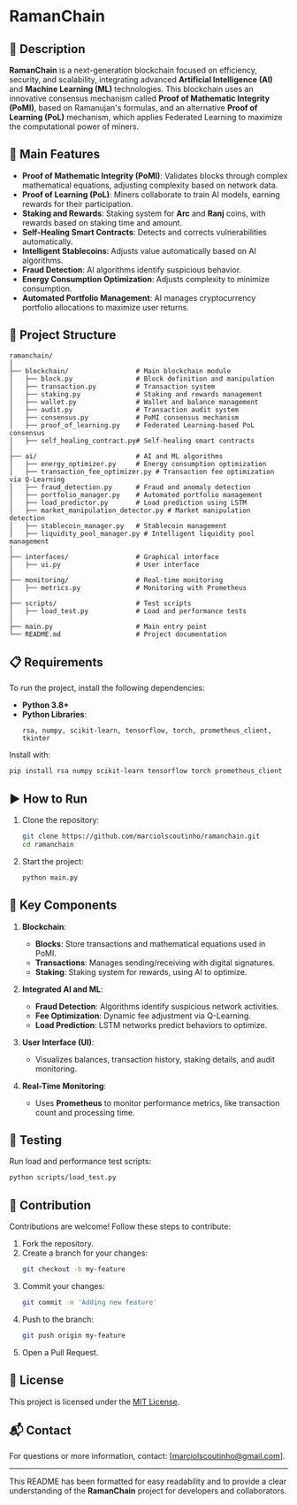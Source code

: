 
# RamanChain

## 📘 Description
**RamanChain** is a next-generation blockchain focused on efficiency, security, and scalability, integrating advanced **Artificial Intelligence (AI)** and **Machine Learning (ML)** technologies. This blockchain uses an innovative consensus mechanism called **Proof of Mathematic Integrity (PoMI)**, based on Ramanujan's formulas, and an alternative **Proof of Learning (PoL)** mechanism, which applies Federated Learning to maximize the computational power of miners.

## 🚀 Main Features

- **Proof of Mathematic Integrity (PoMI)**: Validates blocks through complex mathematical equations, adjusting complexity based on network data.
- **Proof of Learning (PoL)**: Miners collaborate to train AI models, earning rewards for their participation.
- **Staking and Rewards**: Staking system for **Arc** and **Ranj** coins, with rewards based on staking time and amount.
- **Self-Healing Smart Contracts**: Detects and corrects vulnerabilities automatically.
- **Intelligent Stablecoins**: Adjusts value automatically based on AI algorithms.
- **Fraud Detection**: AI algorithms identify suspicious behavior.
- **Energy Consumption Optimization**: Adjusts complexity to minimize consumption.
- **Automated Portfolio Management**: AI manages cryptocurrency portfolio allocations to maximize user returns.

## 📂 Project Structure

```plaintext
ramanchain/
│
├── blockchain/                 # Main blockchain module
│   ├── block.py                # Block definition and manipulation
│   ├── transaction.py          # Transaction system
│   ├── staking.py              # Staking and rewards management
│   ├── wallet.py               # Wallet and balance management
│   ├── audit.py                # Transaction audit system
│   ├── consensus.py            # PoMI consensus mechanism
│   ├── proof_of_learning.py    # Federated Learning-based PoL consensus
│   ├── self_healing_contract.py# Self-healing smart contracts
│
├── ai/                         # AI and ML algorithms
│   ├── energy_optimizer.py     # Energy consumption optimization
│   ├── transaction_fee_optimizer.py # Transaction fee optimization via Q-Learning
│   ├── fraud_detection.py      # Fraud and anomaly detection
│   ├── portfolio_manager.py    # Automated portfolio management
│   ├── load_predictor.py       # Load prediction using LSTM
│   ├── market_manipulation_detector.py # Market manipulation detection
│   ├── stablecoin_manager.py   # Stablecoin management
│   ├── liquidity_pool_manager.py # Intelligent liquidity pool management
│
├── interfaces/                 # Graphical interface
│   ├── ui.py                   # User interface
│
├── monitoring/                 # Real-time monitoring
│   ├── metrics.py              # Monitoring with Prometheus
│
├── scripts/                    # Test scripts
│   ├── load_test.py            # Load and performance tests
│
├── main.py                     # Main entry point
└── README.md                   # Project documentation
```

## 📋 Requirements
To run the project, install the following dependencies:

- **Python 3.8+**
- **Python Libraries**:
  ```plaintext
  rsa, numpy, scikit-learn, tensorflow, torch, prometheus_client, tkinter
  ```

Install with:
```bash
pip install rsa numpy scikit-learn tensorflow torch prometheus_client
```

## ▶️ How to Run
1. Clone the repository:
   ```bash
   git clone https://github.com/marciolscoutinho/ramanchain.git
   cd ramanchain
   ```

2. Start the project:
   ```bash
   python main.py
   ```

## 🧩 Key Components

1. **Blockchain**:
   - **Blocks**: Store transactions and mathematical equations used in PoMI.
   - **Transactions**: Manages sending/receiving with digital signatures.
   - **Staking**: Staking system for rewards, using AI to optimize.

2. **Integrated AI and ML**:
   - **Fraud Detection**: Algorithms identify suspicious network activities.
   - **Fee Optimization**: Dynamic fee adjustment via Q-Learning.
   - **Load Prediction**: LSTM networks predict behaviors to optimize.

3. **User Interface (UI)**:
   - Visualizes balances, transaction history, staking details, and audit monitoring.

4. **Real-Time Monitoring**:
   - Uses **Prometheus** to monitor performance metrics, like transaction count and processing time.

## 🧪 Testing
Run load and performance test scripts:
```bash
python scripts/load_test.py
```

## 👥 Contribution
Contributions are welcome! Follow these steps to contribute:

1. Fork the repository.
2. Create a branch for your changes:
   ```bash
   git checkout -b my-feature
   ```
3. Commit your changes:
   ```bash
   git commit -m 'Adding new feature'
   ```
4. Push to the branch:
   ```bash
   git push origin my-feature
   ```
5. Open a Pull Request.

## 📄 License
This project is licensed under the [MIT License](./LICENSE).

## 📬 Contact
For questions or more information, contact: [marciolscoutinho@gmail.com].

---

This README has been formatted for easy readability and to provide a clear understanding of the **RamanChain** project for developers and collaborators.
